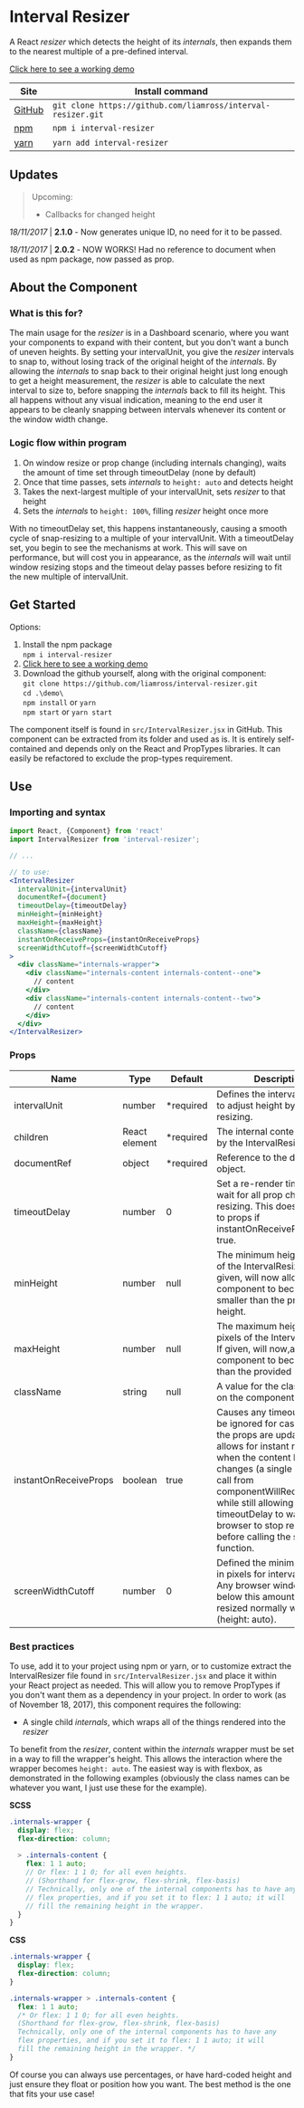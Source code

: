 # Interval Resizer

A React *resizer* which detects the height of its *internals*, then expands them
to the nearest multiple of a pre-defined interval.

[Click here to see a working demo](https://liamross.github.io/interval-resizer/)

| Site                                                   | Install command                                              |
|--------------------------------------------------------|--------------------------------------------------------------|
| [GitHub](https://github.com/liamross/interval-resizer) | `git clone https://github.com/liamross/interval-resizer.git` |
| [npm](https://www.npmjs.com/package/interval-resizer)  | `npm i interval-resizer`                                     |
| [yarn](https://yarn.pm/interval-resizer)               | `yarn add interval-resizer`                                  |

## Updates

> Upcoming:
> - Callbacks for changed height

*18/11/2017* | **2.1.0**  - Now generates unique ID, no need for it to be passed.

*18/11/2017* | **2.0.2**  - NOW WORKS! Had no reference to document when used as
npm package, now passed as prop.

## About the Component

### What is this for?
The main usage for the *resizer* is in a Dashboard scenario, where you want your
components to expand with their content, but you don't want a bunch of uneven
heights. By setting your intervalUnit, you give the *resizer* intervals to snap
to, without losing track of the original height of the *internals*. By allowing
the *internals* to snap back to their original height just long enough to get a
height measurement, the *resizer* is able to calculate the next interval to size
to, before snapping the *internals* back to fill its height. This all happens
without any visual indication, meaning to the end user it appears to be cleanly
snapping between intervals whenever its content or the window width change.

### Logic flow within program
1. On window resize or prop change (including internals changing), waits the
amount of time set through timeoutDelay (none by default)
1. Once that time passes, sets *internals* to `height: auto` and detects height
1. Takes the next-largest multiple of your intervalUnit, sets *resizer* to 
that height
1. Sets the *internals* to `height: 100%`, filling *resizer* height once more

With no timeoutDelay set, this happens instantaneously, causing a smooth cycle 
of snap-resizing to a multiple of your intervalUnit. With a timeoutDelay set,
you begin to see the mechanisms at work. This will save on performance, but will
cost you in appearance, as the *internals* will wait until window resizing stops
and the timeout delay passes before resizing to fit the new multiple of
intervalUnit.

## Get Started
Options:
1. Install the npm package  
  `npm i interval-resizer`
1. [Click here to see a working demo](https://liamross.github.io/interval-resizer/)
1. Download the github yourself, along with the original component:  
  `git clone https://github.com/liamross/interval-resizer.git`  
  `cd .\demo\`  
  `npm install` or `yarn`  
  `npm start` or `yarn start`

The component itself is found in `src/IntervalResizer.jsx` in GitHub. This
component can be extracted from its folder and used as is. It is entirely
self-contained and depends only on the React and PropTypes libraries. It can
easily be refactored to exclude the prop-types requirement.

## Use

### Importing and syntax

```jsx
import React, {Component} from 'react'
import IntervalResizer from 'interval-resizer';

// ...

// to use:
<IntervalResizer
  intervalUnit={intervalUnit}
  documentRef={document}
  timeoutDelay={timeoutDelay}
  minHeight={minHeight}
  maxHeight={maxHeight}
  className={className}
  instantOnReceiveProps={instantOnReceiveProps}
  screenWidthCutoff={screenWidthCutoff}
>
  <div className="internals-wrapper">
    <div className="internals-content internals-content--one">
      // content
    </div>
    <div className="internals-content internals-content--two">
      // content
    </div>
  </div>
</IntervalResizer>
```

### Props

| Name                  | Type          | Default       | Description                                                                                                                                                                                                                                                                                                                    |
|-----------------------|---------------|---------------|--------------------------------------------------------------------------------------------------------------------------------------------------------------------------------------------------------------------------------------------------------------------------------------------------------------------------------|
| intervalUnit          | number        | *required     | Defines the interval in pixels to adjust height by when resizing.                                                                                                                                                                                                                                                              |
| children              | React element | *required     | The internal content wrapped by the IntervalResizer.                                                                                                                                                                                                                                                                           |
| documentRef           | object        | *required     | Reference to the document object.                                                                                                                                                                                                                                                                                              |
| timeoutDelay          | number        | 0             | Set a re-render timeout to wait for all prop changes and resizing. This does not apply to props if instantOnReceiveProps is true.                                                                                                                                                                                              |
| minHeight             | number        | null          | The minimum height in pixels of the IntervalResizer. If given, will now allow the component to become smaller than the provided height.                                                                                                                                                                                        |
| maxHeight             | number        | null          | The maximum height in pixels of the IntervalResizer. If given, will now,allow the component to become larger than the provided height.                                                                                                                                                                                         |
| className             | string        | null          | A value for the class attribute on the component.                                                                                                                                                                                                                                                                              |
| instantOnReceiveProps | boolean       | true          | Causes any timeoutDelay to be ignored for cases where the props are updated. This allows for instant resizing when the content height changes (a single set height call from componentWillReceiveProps) while still allowing for timeoutDelay to wait for the browser to stop resizing before calling the set height function. |
| screenWidthCutoff     | number        | 0             | Defined the minimum width in pixels for interval resizing. Any browser window width below this amount will be resized normally with content (height: auto).                                                                                                                                                                    |


### Best practices
To use, add it to your project using npm or yarn, or to customize extract the
IntervalResizer file found in `src/IntervalResizer.jsx` and place it within your
React project as needed. This will allow you to remove PropTypes if you don't
want them as a dependency in your project. In order to work (as of November 18,
2017), this component requires the following:
- A single child *internals*, which wraps all of the things rendered into the
*resizer*

To benefit from the *resizer*, content within the *internals* wrapper must be
set in a way to fill the wrapper's height. This allows the interaction where the
wrapper becomes `height: auto`. The easiest way is with flexbox, as demonstrated
in the following examples (obviously the class names can be whatever you want,
I just use these for the example).

**SCSS**
```scss
.internals-wrapper {
  display: flex;
  flex-direction: column;
    
  > .internals-content {
    flex: 1 1 auto; 
    // Or flex: 1 1 0; for all even heights.
    // (Shorthand for flex-grow, flex-shrink, flex-basis)
    // Technically, only one of the internal components has to have any
    // flex properties, and if you set it to flex: 1 1 auto; it will
    // fill the remaining height in the wrapper.
  }
}
```

**CSS**
```css
.internals-wrapper {
  display: flex;
  flex-direction: column;
}

.internals-wrapper > .internals-content {
  flex: 1 1 auto; 
  /* Or flex: 1 1 0; for all even heights.
  (Shorthand for flex-grow, flex-shrink, flex-basis)
  Technically, only one of the internal components has to have any
  flex properties, and if you set it to flex: 1 1 auto; it will
  fill the remaining height in the wrapper. */
}
```

Of course you can always use percentages, or have hard-coded height and just
ensure they float or position how you want. The best method is the one that
fits your use case!
